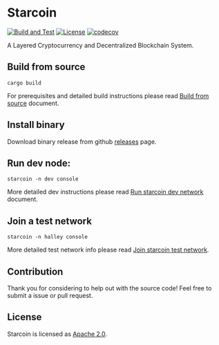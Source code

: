 # Starcoin

[![Build and Test](https://github.com/starcoinorg/starcoin/workflows/Build%20and%20Test/badge.svg)](https://github.com/starcoinorg/starcoin/actions?query=workflow%3A%22Build+and+Test%22+branch%3Amain)
[![License](https://img.shields.io/badge/license-Apache-green.svg)](LICENSE)
[![codecov](https://codecov.io/gh/starcoinorg/starcoin/branch/main/graph/badge.svg)](https://codecov.io/gh/starcoinorg/starcoin)

A Layered Cryptocurrency and Decentralized Blockchain System.

## Build from source

```shell
cargo build 
```

For prerequisites and detailed build instructions please read [Build from source](http://developer.starcoin.org/en/build/) document.

## Install binary

Download binary release from github [releases](https://github.com/starcoinorg/starcoin/releases) page.


## Run dev node:

```shell
starcoin -n dev console
```

More detailed dev instructions please read [Run starcoin dev network](http://developer.starcoin.org/en/runnetwork/) document.

## Join a test network

```shell
starcoin -n halley console
```

More detailed test network info please read [Join starcoin test network](http://developer.starcoin.org/en/runnetwork/).


## Contribution
Thank you for considering to help out with the source code! Feel free to submit a issue or pull request.

## License

Starcoin is licensed as [Apache 2.0](./LICENSE).
